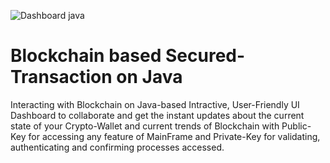 ![Dashboard java](https://user-images.githubusercontent.com/53647573/81560699-91a08f00-93af-11ea-9aed-59ccd6acf5a2.png)

# Blockchain based Secured-Transaction on Java

Interacting with Blockchain on Java-based Intractive, User-Friendly UI Dashboard to collaborate and get the instant updates about the current state of your Crypto-Wallet and current trends of Blockchain with Public-Key for accessing any feature of MainFrame and Private-Key for validating, authenticating and confirming processes accessed.
